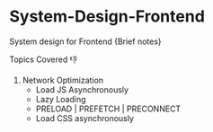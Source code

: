 # System-Design-Frontend

System design for Frontend {Brief notes}

Topics Covered 👎

1. Network Optimization
   - Load JS Asynchronously
   - Lazy Loading
   - PRELOAD | PREFETCH | PRECONNECT
   - Load CSS asynchronously
